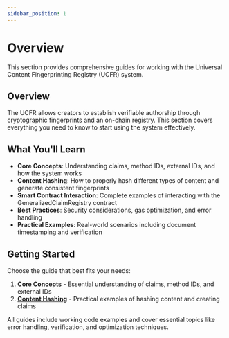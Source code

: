 ```yaml
---
sidebar_position: 1
---
```


# Overview

This section provides comprehensive guides for working with the Universal Content Fingerprinting Registry (UCFR) system.

## Overview

The UCFR allows creators to establish verifiable authorship through cryptographic fingerprints and an on-chain registry. This section covers everything you need to know to start using the system effectively.

## What You'll Learn

- **Core Concepts**: Understanding claims, method IDs, external IDs, and how the system works
- **Content Hashing**: How to properly hash different types of content and generate consistent fingerprints
- **Smart Contract Interaction**: Complete examples of interacting with the GeneralizedClaimRegistry contract
- **Best Practices**: Security considerations, gas optimization, and error handling
- **Practical Examples**: Real-world scenarios including document timestamping and verification

## Getting Started

Choose the guide that best fits your needs:

1. **[Core Concepts](./concepts)** - Essential understanding of claims, method IDs, and external IDs
2. **[Content Hashing](./hashing)** - Practical examples of hashing content and creating claims
<!-- 3. **[The Smart Contract](./smart-contract)** - Comprehensive reference for all contract methods and setup procedures -->

All guides include working code examples and cover essential topics like error handling, verification, and optimization techniques.
